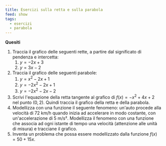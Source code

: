 ```yaml
---
title: Esercizi sulla retta e sulla parabola
feed: show
tags:
  - esercizi
  - parabola
---
```

**Quesiti**

1. Traccia il grafico delle seguenti rette, a partire dal significato di pendenza e intercetta:
	1. $y = -2x + 3$
	2. $y = 3x - 2$
2. Traccia il grafico delle seguenti parabole:
	1. $y = x^2 -2x + 1$
	2. $y = -2x^2 -2x + 1$
	3. $y = -2x^2 -2x - 2$
3. Scrivi l'equazione della retta tangente al grafico di $f(x) = -x^2 + 4x + 2$ nel punto $(0, 2)$. Quindi traccia il grafico della retta e della parabola.
4. Modellizza con una funzione il seguente fenomeno: un'auto procede alla velocità di 72 km/h quando inizia ad accelerare in modo costante, con un'accelerazione di 5 m/s². Modellizza il fenomeno con una funzione che associa ad ogni istante di tempo una velocità (attenzione alle unità di misura) e tracciane il grafico.
5. Inventa un problema che possa essere modellizzato dalla funzione $f(x) = 50 + 15x$.
